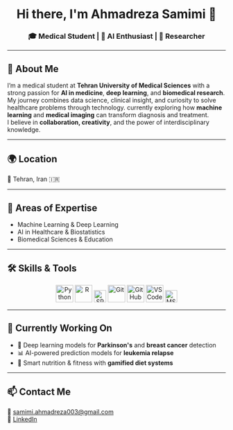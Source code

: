 <h1 align="center">Hi there, I'm Ahmadreza Samimi 👋</h1>

<h3 align="center">🎓 Medical Student | 🧠 AI Enthusiast | 🔬 Researcher</h3>

---

## 🧾 About Me

I’m a medical student at **Tehran University of Medical Sciences** with a strong passion for **AI in medicine**, **deep learning**, and **biomedical research**. My journey combines data science, clinical insight, and curiosity to solve healthcare problems through technology. currently exploring how **machine learning** and **medical imaging** can transform diagnosis and treatment.  
I believe in **collaboration, creativity**, and the power of interdisciplinary knowledge.

---

## 🌍 Location  
📍 Tehran, Iran 🇮🇷

---

## 🤖 Areas of Expertise 
- Machine Learning & Deep Learning  
- AI in Healthcare & Biostatistics  
- Biomedical Sciences & Education  

---

## 🛠️ Skills & Tools

<p align="center">
  <img src="https://cdn.jsdelivr.net/gh/devicons/devicon/icons/python/python-original.svg" height="40" alt="Python" />
  <img src="https://cdn.jsdelivr.net/gh/devicons/devicon/icons/r/r-original.svg" height="40" alt="R" />
  <img src="https://img.shields.io/badge/SPSS-IBM-blue?style=flat-square&logo=ibm&logoColor=white" height="28" alt="SPSS" />
  <img src="https://cdn.jsdelivr.net/gh/devicons/devicon/icons/git/git-original.svg" height="40" alt="Git" />
  <img src="https://cdn.jsdelivr.net/gh/devicons/devicon/icons/github/github-original.svg" height="40" alt="GitHub" />
  <img src="https://cdn.jsdelivr.net/gh/devicons/devicon/icons/vscode/vscode-original.svg" height="40" alt="VSCode" />
  <img src="https://img.shields.io/badge/Microsoft_Office-D83B01?style=flat-square&logo=microsoft-office&logoColor=white" height="28" alt="MS Office" />
</p>

---

## 🔬 Currently Working On
- 🧠 Deep learning models for **Parkinson's** and **breast cancer** detection  
- 📊 AI-powered prediction models for **leukemia relapse**  
- 🥦 Smart nutrition & fitness with **gamified diet systems**

---

## 📫 Contact Me  
📧 samimi.ahmadreza003@gmail.com  
🔗 [LinkedIn](https://linkedin.com/in/ahmadreza-samimi-9468a0333)  


